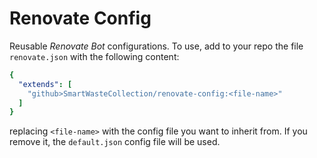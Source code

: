 # Renovate Config

Reusable *Renovate Bot* configurations. To use, add to your repo the file ```renovate.json``` with the following content:

```yaml
{
  "extends": [
    "github>SmartWasteCollection/renovate-config:<file-name>"
  ]
}
```

replacing ```<file-name>``` with the config file you want to inherit from. If you remove it, the ```default.json``` config file will be used.